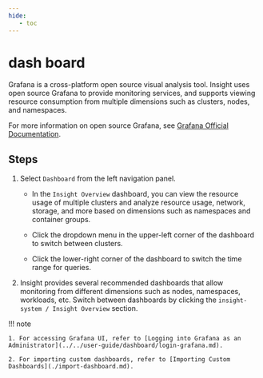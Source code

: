```yaml
---
hide:
   - toc
---
```


# dash board

Grafana is a cross-platform open source visual analysis tool. Insight uses open source Grafana
to provide monitoring services, and supports viewing resource consumption from multiple dimensions
such as clusters, nodes, and namespaces.

For more information on open source Grafana, see
[Grafana Official Documentation](https://grafana.com/docs/grafana/latest/getting-started/?spm=a2c4g.11186623.0.0.1f34de53ksAH9a).

## Steps

1. Select `Dashboard` from the left navigation panel.

    - In the `Insight Overview` dashboard, you can view the resource usage of multiple clusters and analyze resource usage, network, storage, and more based on dimensions such as namespaces and container groups.

    - Click the dropdown menu in the upper-left corner of the dashboard to switch between clusters.

    - Click the lower-right corner of the dashboard to switch the time range for queries.

2. Insight provides several recommended dashboards that allow monitoring from different dimensions
   such as nodes, namespaces, workloads, etc. Switch between dashboards by clicking the
   `insight-system / Insight Overview` section.

!!! note

    1. For accessing Grafana UI, refer to [Logging into Grafana as an Administrator](../../user-guide/dashboard/login-grafana.md).

    2. For importing custom dashboards, refer to [Importing Custom Dashboards](./import-dashboard.md).
